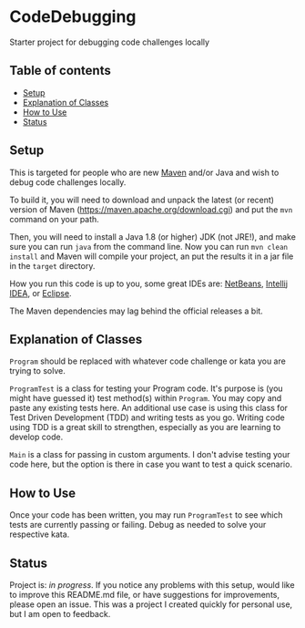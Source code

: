 # CodeDebugging
Starter project for debugging code challenges locally

## Table of contents
* [Setup](#setup)
* [Explanation of Classes](#explanation-of-classes)
* [How to Use](#how-to-use)
* [Status](#status)

## Setup
This is targeted for people who are new [Maven](https://maven.apache.org/) and/or Java and wish to debug code challenges locally.

To build it, you will need to download and unpack the latest (or recent) version of Maven (https://maven.apache.org/download.cgi) and put 
the `mvn` command on your path.

Then, you will need to install a Java 1.8 (or higher) JDK (not JRE!), and make sure you can run `java` from the command line. Now you can run 
`mvn clean install` and Maven will compile your project, an put the results it in a jar file in the `target` directory.

How you run this code is up to you, some great IDEs are: [NetBeans](https://netbeans.org/), [Intellij IDEA](https://www.jetbrains.com/idea/), or [Eclipse](https://eclipse.org/ide/).

The Maven dependencies may lag behind the official releases a bit.

## Explanation of Classes
`Program` should be replaced with whatever code challenge or kata you are trying to solve.

`ProgramTest` is a class for testing your Program code. It's purpose is (you might have guessed it) test method(s) within 
`Program`. You may copy and paste any existing tests here. An additional use case is using this class for Test Driven Development (TDD) and 
writing tests as you go. Writing code using TDD is a great skill to strengthen, especially as you are learning to develop code.

`Main` is a class for passing in custom arguments. I don't advise testing your code here, but the option is there in case you 
want to test a quick scenario.

## How to Use
Once your code has been written, you may run `ProgramTest` to see which tests are currently passing or failing. Debug  as needed to solve
your respective kata.

## Status
Project is: _in progress_.
If you notice any problems with this setup, would like to improve this README.md file, or have suggestions for improvements, please open an issue. This 
was a project I created quickly for personal use, but I am open to feedback.
